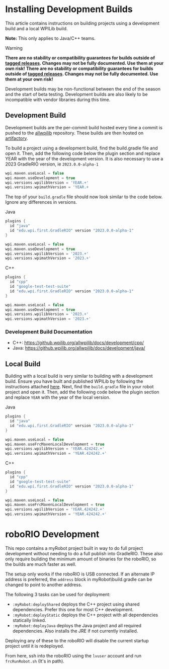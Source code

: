 # Installing Development Builds

This article contains instructions on building projects using a development build and a local WPILib build.

**Note:** This only applies to Java/C++ teams.

> [!WARNING]
> **There are no stability or compatibility guarantees for builds outside of [tagged releases](https://github.com/wpilibsuite/allwpilib/releases). Changes may not be fully documented. Use them at your own risk!**
**There are no stability or compatibility guarantees for builds outside of [tagged releases](https://github.com/wpilibsuite/allwpilib/releases). Changes may not be fully documented. Use them at your own risk!**
>
> Development builds may be non-functional between the end of the season and the start of beta testing. Development builds are also likely to be incompatible with vendor libraries during this time.

## Development Build

Development builds are the per-commit build hosted every time a commit is pushed to the [allwpilib](https://github.com/wpilibsuite/allwpilib/) repository. These builds are then hosted on [artifactory](https://frcmaven.wpi.edu/artifactory/webapp/#/home).

To build a project using a development build, find the build.gradle file and open it. Then, add the following code below the plugin section and replace YEAR with the year of the development version. It is also necessary to use a 2023 GradleRIO version, ie `2023.0.0-alpha-1`

```groovy
wpi.maven.useLocal = false
wpi.maven.useDevelopment = true
wpi.versions.wpilibVersion = 'YEAR.+'
wpi.versions.wpimathVersion = 'YEAR.+
```

The top of your ``build.gradle`` file should now look similar to the code below. Ignore any differences in versions.

Java
```groovy
plugins {
  id "java"
  id "edu.wpi.first.GradleRIO" version "2023.0.0-alpha-1"
}

wpi.maven.useLocal = false
wpi.maven.useDevelopment = true
wpi.versions.wpilibVersion = '2023.+'
wpi.versions.wpimathVersion = '2023.+'
```

C++
```groovy
plugins {
  id "cpp"
  id "google-test-test-suite"
  id "edu.wpi.first.GradleRIO" version "2023.0.0-alpha-1"
}

wpi.maven.useLocal = false
wpi.maven.useDevelopment = true
wpi.versions.wpilibVersion = '2023.+'
wpi.versions.wpimathVersion = '2023.+'
```

### Development Build Documentation

* C++: https://github.wpilib.org/allwpilib/docs/development/cpp/
* Java: https://github.wpilib.org/allwpilib/docs/development/java/

## Local Build

Building with a local build is very similar to building with a development build. Ensure you have built and published WPILib by following the instructions attached [here](https://github.com/wpilibsuite/allwpilib#building-wpilib). Next, find the ``build.gradle`` file in your robot project and open it. Then, add the following code below the plugin section and replace ``YEAR`` with the year of the local version.

Java
```groovy
plugins {
  id "java"
  id "edu.wpi.first.GradleRIO" version "2023.0.0-alpha-1"
}

wpi.maven.useLocal = false
wpi.maven.useFrcMavenLocalDevelopment = true
wpi.versions.wpilibVersion = 'YEAR.424242.+'
wpi.versions.wpimathVersion = 'YEAR.424242.+'
```

C++
```groovy
plugins {
  id "cpp"
  id "google-test-test-suite"
  id "edu.wpi.first.GradleRIO" version "2023.0.0-alpha-1"
}

wpi.maven.useLocal = false
wpi.maven.useFrcMavenLocalDevelopment = true
wpi.versions.wpilibVersion = 'YEAR.424242.+'
wpi.versions.wpimathVersion = 'YEAR.424242.+'
```

# roboRIO Development

This repo contains a myRobot project built in way to do full project development without needing to do a full publish into GradleRIO. These also only require building the minimum amount of binaries for the roboRIO, so the builds are much faster as well.

The setup only works if the roboRIO is USB connected. If an alternate IP address is preferred, the `address` block in myRobot\build.gradle can be changed to point to another address.

The following 3 tasks can be used for deployment:
* `:myRobot:deployShared` deploys the C++ project using shared dependencies. Prefer this one for most C++ development.
* `:myRobot:deployStatic` deploys the C++ project with all dependencies statically linked.
* `:myRobot:deployJava` deploys the Java project and all required dependencies. Also installs the JRE if not currently installed.

Deploying any of these to the roboRIO will disable the current startup project until it is redeployed.

From here, ssh into the roboRIO using the `lvuser` account and run `frcRunRobot.sh` (It's in path).
